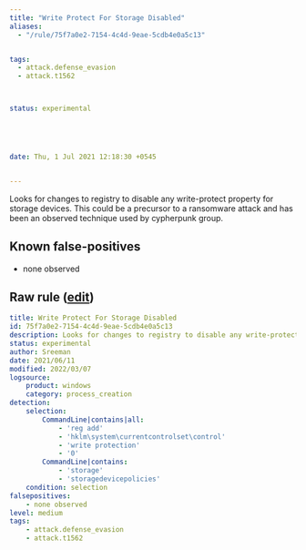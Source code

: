 ```yaml
---
title: "Write Protect For Storage Disabled"
aliases:
  - "/rule/75f7a0e2-7154-4c4d-9eae-5cdb4e0a5c13"


tags:
  - attack.defense_evasion
  - attack.t1562



status: experimental





date: Thu, 1 Jul 2021 12:18:30 +0545


---
```


Looks for changes to registry to disable any write-protect property for storage devices. This could be a precursor to a ransomware attack and has been an observed technique used by cypherpunk group.

<!--more-->


## Known false-positives

* none observed




## Raw rule ([edit](https://github.com/SigmaHQ/sigma/edit/master/rules/windows/process_creation/proc_creation_win_write_protect_for_storage_disabled.yml))
```yaml
title: Write Protect For Storage Disabled
id: 75f7a0e2-7154-4c4d-9eae-5cdb4e0a5c13
description: Looks for changes to registry to disable any write-protect property for storage devices. This could be a precursor to a ransomware attack and has been an observed technique used by cypherpunk group.
status: experimental
author: Sreeman
date: 2021/06/11
modified: 2022/03/07
logsource:
    product: windows
    category: process_creation
detection:
    selection:
        CommandLine|contains|all:
            - 'reg add'
            - 'hklm\system\currentcontrolset\control'
            - 'write protection'
            - '0'
        CommandLine|contains:   
            - 'storage'
            - 'storagedevicepolicies'
    condition: selection
falsepositives:
    - none observed
level: medium
tags:
    - attack.defense_evasion
    - attack.t1562

```
